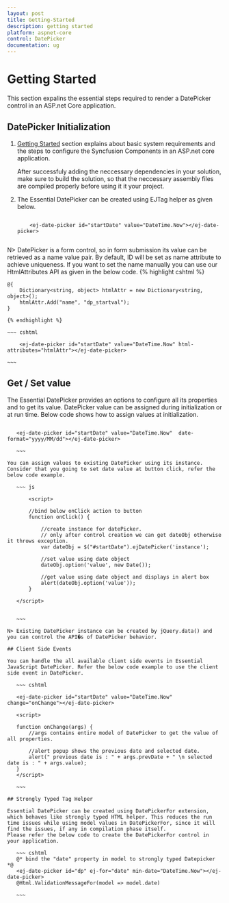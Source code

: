 ```yaml
---
layout: post
title: Getting-Started
description: getting started
platform: aspnet-core
control: DatePicker
documentation: ug
---
```


# Getting Started

This section expalins the essential steps required to render a DatePicker control in an ASP.net Core application.

## DatePicker Initialization

1. [Getting Started](/aspnet-core/getting-started) section explains about basic system requirements and the steps to configure the Syncfusion Components in an ASP.net core application.

    After successfuly adding the neccessary dependencies in your solution, make sure to build the solution, so that the neccessary assembly files are compiled properly before using it it your project.

2. The Essential DatePicker can be created using EJTag helper as given below.

    ~~~ cshtml

        <ej-date-picker id="startDate" value="DateTime.Now"></ej-date-picker>
               
    ~~~

N>  DatePicker is a form control, so in form submission its value can be retrieved as a name value pair. By default, ID will be set as name attribute to achieve uniqueness. If you want to set the name manually you can use our HtmlAttributes API as given in the below code.
    {% highlight cshtml %}

    @{
        Dictionary<string, object> htmlAttr = new Dictionary<string, object>();
        htmlAttr.Add("name", "dp_startval");
    }

    {% endhighlight %}

    ~~~ cshtml

        <ej-date-picker id="startDate" value="DateTime.Now" html-attributes="htmlAttr"></ej-date-picker>

    ~~~

## Get / Set value

The Essential DatePicker provides an options to configure all its properties and to get its value. DatePicker value can be assigned during initialization or at run time. Below code shows how to assign values at initialization.

 ~~~ cshtml

    <ej-date-picker id="startDate" value="DateTime.Now"  date-format="yyyy/MM/dd"></ej-date-picker>

    ~~~

You can assign values to existing DatePicker using its instance. Consider that you going to set date value at button click, refer the below code example.

    ~~~ js

        <script>

        //bind below onClick action to button
        function onClick() {

            //create instance for datePicker.
            // only after control creation we can get dateObj otherwise it throws exception.
            var dateObj = $("#startDate").ejDatePicker('instance');

            //set value using date object
            dateObj.option('value', new Date());

            //get value using date object and displays in alert box
            alert(dateObj.option('value'));
        }
  
    </script>


    ~~~

N> Existing DatePicker instance can be created by jQuery.data() and you can control the API�s of DatePicker behavior.

## Client Side Events

You can handle the all available client side events in Essential JavaScript DatePicker. Refer the below code example to use the client side event in DatePicker.

    ~~~ cshtml

    <ej-date-picker id="startDate" value="DateTime.Now" change="onChange"></ej-date-picker>
	
    <script>    
    
    function onChange(args) {
        //args contains entire model of DatePicker to get the value of all properties.

        //alert popup shows the previous date and selected date.
        alert(" previous date is : " + args.prevDate + " \n selected date is : " + args.value);
    }     
    </script>

    ~~~

## Strongly Typed Tag Helper

Essential DatePicker can be created using DatePickerFor extension, which behaves like strongly typed HTML helper. This reduces the run time issues while using model values in DatePickerFor, since it will find the issues, if any in compilation phase itself.
Please refer the below code to create the DatePickerFor control in your application.

    ~~~ cshtml
    @* bind the "date" property in model to strongly typed Datepicker *@
    <ej-date-picker id="dp" ej-for="date" min-date="DateTime.Now"></ej-date-picker>
    @Html.ValidationMessageFor(model => model.date)

    ~~~
